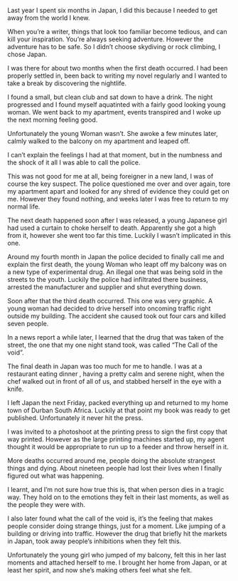 Last year I spent six months in Japan, I did this because I needed to get away from the world I knew. 

When you’re a writer, things that look too familiar become tedious, and can kill your inspiration. You’re always seeking adventure. However the adventure has to be safe. So I didn’t choose skydiving or rock climbing, I chose Japan. 

I was there for about two months when the first death occurred. I had been properly settled in, been back to writing my novel regularly and I wanted to take a break by discovering the nightlife.

I found a small, but clean club and sat down to have a drink. The night progressed and I found myself aquatinted with a fairly good looking young woman. We went back to my apartment, events transpired and I woke up the next morning feeling good.

Unfortunately the young Woman wasn’t. She awoke a few minutes later, calmly walked to the balcony on my apartment and leaped off.

I can’t explain the feelings I had at that moment, but in the numbness and the shock of it all I was able to call the police.

This was not good for me at all, being foreigner in a new land, I was of course the key suspect. The police questioned me over and over again, tore my apartment apart and looked for any shred of evidence they could get on me. However they found nothing, and weeks later I was free to return to my normal life.

The next death happened soon after I was released, a young Japanese girl had used a curtain to choke herself to death. Apparently she got a high from it, however she went too far this time. Luckily I wasn’t implicated in this one.

Around my fourth month in Japan the police decided to finally call me and explain the first death, the young Woman who leapt off my balcony was on a new type of experimental drug. An illegal one that was being sold in the streets to the youth. Luckily the police had infiltrated there business, arrested the manufacturer and supplier and shut everything down.

Soon after that the third death occurred. This one was very graphic. A young woman had decided to drive herself into oncoming traffic right outside my building. The accident she caused took out four cars and killed seven people.

In a news report a while later, I learned that the drug that was taken of the street, the one that my one night stand took, was called “The Call of the void”. 

The final death in Japan was too much for me to handle. I was at a restaurant eating dinner , having a pretty calm and serene night, when the chef walked out in front of all of us, and stabbed herself in the eye with a knife.

I left Japan the next Friday, packed everything up and returned to my home town of Durban South Africa. Luckily at that point my book was ready to get published. Unfortunately it never hit the press.

I was invited to a photoshoot at the printing press to sign the first copy that way printed. However as the large printing machines started up, my agent thought it would be appropriate to run up to a feeder and throw herself in it.

More deaths occurred around me, people doing the absolute strangest things and dying. About nineteen people had lost their lives when I finally figured out what was happening.

I learnt, and I’m not sure how true this is, that when person dies in a tragic way. They hold on to the emotions they felt in their last moments, as well as the people they were with.

I also later found what the call of the void is, it’s the feeling that makes people consider doing strange things, just for a moment. Like jumping of a building or driving into traffic. However the drug that briefly hit the markets in Japan, took away people’s inhibitions when they felt this.

Unfortunately the young girl who jumped of my balcony, felt this in her last moments and attached herself to me. I brought her home from Japan, or at least her spirit, and now she’s making others feel what she felt.